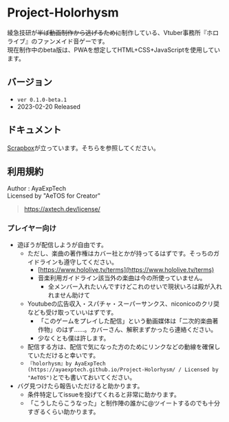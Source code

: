 # Project-Holorhysm

綾急技研が~~半ば動画制作から逃げるために~~制作している、Vtuber事務所『ホロライブ』のファンメイド音ゲーです。  
現在制作中のbeta版は、PWAを想定してHTML+CSS+JavaScriptを使用しています。

## バージョン

- `ver 0.1.0-beta.1`
- 2023-02-20 Released

## ドキュメント

[Scrapbox](https://scrapbox.io/AXT-Holorhysm/)が立っています。そちらを参照してください。

## 利用規約

Author : AyaExpTech  
Licensed by "AeTOS for Creator"
> https://axtech.dev/license/


### プレイヤー向け

- 遊ぼうが配信しようが自由です。
    - ただし、楽曲の著作権はカバー社とかが持ってるはずです。そっちのガイドラインも遵守してください。
        - [https://www.hololive.tv/terms](https://www.hololive.tv/terms)
        - 音楽利用ガイドライン該当外の楽曲は今の所使っていません。
            - 全メンバー入れたいんですけどこれのせいで現状いろは殿が入れれません助けて
    - Youtubeの広告収入・スパチャ・スーパーサンクス、niconicoのクリ奨なども受け取っていいはずです。
        - 「このゲームをプレイした配信」という動画媒体は「二次的楽曲著作物」のはず……。カバーさん、解釈まずかったら連絡ください。
        - 少なくとも僕は許します。
    - 配信する方は、配信で気になった方のためにリンクなどの動線を確保していただけると幸いです。
    - `『holorhysm』by AyaExpTech (https://ayaexptech.github.io/Project-Holorhysm/ / Licensed by "AeTOS")`とでも書いておいてください。
- バグ見つけたら報告いただけると助かります。
    - 条件特定してissueを投げてくれると非常に助かります。
    - 「こうしたらこうなった」と制作陣の誰かに@ツイートするのでも十分すぎるくらい助かります。
